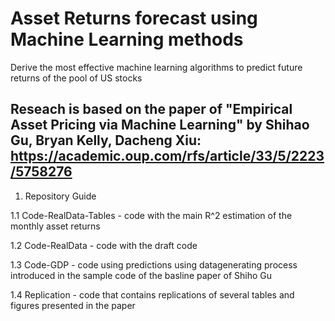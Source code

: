 # Asset Returns forecast using Machine Learning methods
Derive the most effective machine learning algorithms to predict future returns of the pool of US stocks

## Reseach is based on the paper of "Empirical Asset Pricing via Machine Learning" by Shihao Gu, Bryan Kelly, Dacheng Xiu: https://academic.oup.com/rfs/article/33/5/2223/5758276

1. Repository Guide
   
  1.1 Code-RealData-Tables - code with the main R^2 estimation of the monthly asset returns
  
  1.2 Code-RealData - code with the draft code
  
  1.3 Code-GDP - code using predictions using datagenerating process introduced in the sample code of the basline paper of Shiho Gu

  1.4 Replication - code that contains replications of several tables and figures presented in the paper


